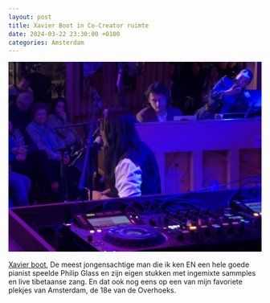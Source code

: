 ```yaml
---
layout: post
title: Xavier Boot in Co-Creator ruimte
date: 2024-03-22 23:30:00 +0100
categories: Amsterdam
---
```


![Xavier Boot](../assets/xavierboot.jpeg)

[Xavier boot](https://xavierboot.com), De meest jongensachtige man die ik ken EN een hele goede pianist speelde Philip Glass en zijn eigen stukken met ingemixte sammples en live tibetaanse zang. En dat ook nog eens op een van mijn favoriete plekjes van Amsterdam, de 18e van de Overhoeks.